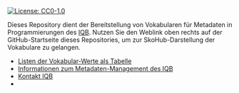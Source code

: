 [![License: CC0-1.0](https://img.shields.io/badge/License-CC0_1.0-lightgrey.svg)](http://creativecommons.org/publicdomain/zero/1.0/)

Dieses Repository dient der Bereitstellung von Vokabularen für Metadaten in Programmierungen des [IQB](https://www.iqb.hu-berlin.de). Nutzen Sie den Weblink oben rechts auf der GitHub-Startseite dieses Repositories, um zur SkoHub-Darstellung der Vokabulare zu gelangen.

* [Listen der Vokabular-Werte als Tabelle](csv)
* [Informationen zum Metadaten-Management des IQB](https://iqb-vocabs.github.io)
* [Kontakt IQB](mailto:iqb-tbadev@hu-berlin.de)
* 
